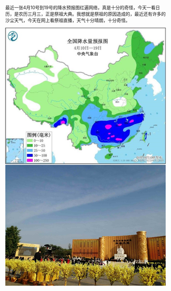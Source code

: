 

最近一张4月10号到19号的降水预报图红遍网络，真是十分的奇怪，今天一看日历，是农历三月三，正是祭祖大典。我想就是祭祖的原因造成的，最近还有许多的沙尘天气，今天在网上看祭祖直播，天气十分晴朗，十分奇怪。

<img src="..\image\降水预报.png" alt="2cf5e0fe9925bc314ad8b5d3f2a6dab9ca137071" style="zoom: 100%;" />
<img src="..\image\祭祖实景.png" alt="2cf5e0fe9925bc314ad8b5d3f2a6dab9ca137071" style="zoom: 64%;" />

